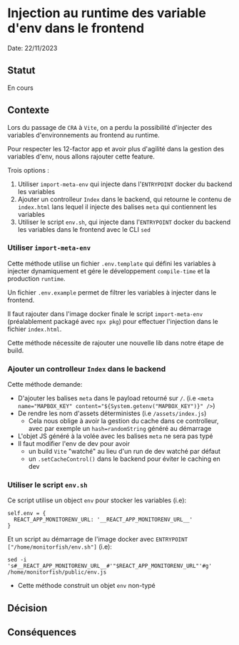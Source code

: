 # Injection au runtime des variable d'env dans le frontend

Date: 22/11/2023

## Statut

En cours

## Contexte

Lors du passage de `CRA` à `Vite`, on a perdu la possibilité d'injecter des variables d'environnements au frontend au runtime. 

Pour respecter les 12-factor app et avoir plus d'agilité dans la gestion des variables d'env, nous allons rajouter cette feature.

Trois options :
1. Utiliser `import-meta-env` qui injecte dans l'`ENTRYPOINT` docker du backend les variables
2. Ajouter un controlleur `Index` dans le backend, qui retourne le contenu de `index.html` lans lequel il injecte des balises `meta` qui contiennent les variables
3. Utiliser le script `env.sh`, qui injecte dans l'`ENTRYPOINT` docker du backend les variables dans le frontend avec le CLI `sed`

### Utiliser `import-meta-env`

Cette méthode utilise un fichier `.env.template` qui défini les variables à injecter dynamiquement et gére le développement `compile-time` et la production `runtime`.

Un fichier `.env.example` permet de filtrer les variables à injecter dans le frontend.

Il faut rajouter dans l'image docker finale le script `import-meta-env` (préalablement packagé avec `npx pkg`) pour effectuer l'injection dans le fichier `index.html`.

Cette méthode nécessite de rajouter une nouvelle lib dans notre étape de build.

### Ajouter un controlleur `Index` dans le backend

Cette méthode demande:
- D'ajouter les balises `meta` dans le payload retourné sur `/`. (i.e `<meta name="MAPBOX_KEY" content="${System.getenv("MAPBOX_KEY")}" />`)
- De rendre les nom d'assets déterministes (i.e `/assets/index.js`)
  - Cela nous oblige à avoir la gestion du cache dans ce controlleur, avec par exemple un `hash=randomString` généré au démarrage
- L'objet JS généré à la volée avec les balises `meta` ne sera pas typé
- Il faut modifier l'env de dev pour avoir 
  - un build `Vite` "watché" au lieu d'un run de dev watché par défaut
  - un `.setCacheControl()` dans le backend pour éviter le caching en dev

### Utiliser le script `env.sh`

Ce script utilise un object `env` pour stocker les variables (i.e):
```
self.env = {
  REACT_APP_MONITORENV_URL: '__REACT_APP_MONITORENV_URL__'
}
```

Et un script au démarrage de l'image docker avec `ENTRYPOINT ["/home/monitorfish/env.sh"]` (i.e):
```
sed -i 's#__REACT_APP_MONITORENV_URL__#'"$REACT_APP_MONITORENV_URL"'#g' /home/monitorfish/public/env.js
```

- Cette méthode construit un objet `env` non-typé

## Décision



## Conséquences

